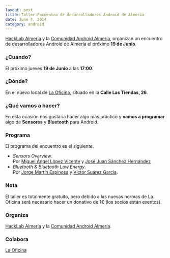 ```yaml
---
layout: post
title: Taller-Encuentro de desarrolladores Android de Almería
date: June 4, 2014
category: android
---
```


[HackLab Almería](http://hacklabalmeria.net) y la [Comunidad Android Almería](https://plus.google.com/u/0/communities/105420979515011141876), organizan un encuentro de desarrolladores Android de Almería el próximo **19 de Junio**.

### ¿Cuándo?
El próximo jueves **19 de Junio** a las **17:00**. 

### ¿Dónde?
En el nuevo local de [La Oficina](http://laoficinacultural.org), situado en la **Calle Las Tiendas, 26**.

### ¿Qué vamos a hacer?
En esta ocasión nos gustaría hacer algo más práctico y **vamos a programar** algo de **Sensores** y **Bluetooth** para Android.

### Programa
El programa del encuentro es el siguiente:

- _Sensors Overview_.  
  Por [Miguel Ángel López Vicente](https://twitter.com/MiguelAngel_LV) y [José Juan Sánchez Hernández](http://twitter.com/josejuansanchez)
- _Bluetooth & Bluetooth Low Energy_.  
  Por [Jorge Martín Espinosa](https://twitter.com/arasthel92) y [Víctor Suárez García](http://twitter.com/zerasul).

### Nota
El taller es totalmente gratuito, pero debido a las nuevas normas de La Oficina será necesario hacer un donativo de 1€ (los socios están exentos).

### Organiza 
[HackLab Almería](http://hacklabalmeria.net) y la [Comunidad Android Almería](https://plus.google.com/u/0/communities/105420979515011141876).

### Colabora 
[La Oficina](http://laoficinacultural.org)
